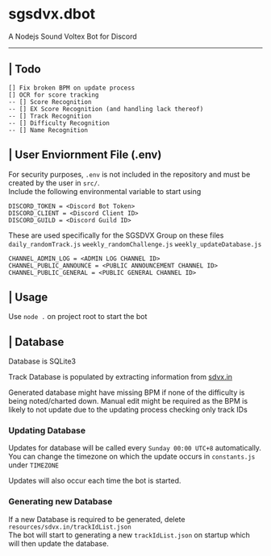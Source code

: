 # sgsdvx.dbot
A Nodejs Sound Voltex Bot for Discord

---

## | Todo

```
[] Fix broken BPM on update process
[] OCR for score tracking
-- [] Score Recognition
-- [] EX Score Recognition (and handling lack thereof)
-- [] Track Recognition
-- [] Difficulty Recognition
-- [] Name Recognition
```

## | User Enviornment File (.env)

For security purposes, ```.env``` is not included in the repository and must be created by the user in ```src/```.  
Include the following environmental variable to start using
```
DISCORD_TOKEN = <Discord Bot Token>
DISCORD_CLIENT = <Discord Client ID>
DISCORD_GUILD = <Discord Guild ID>
```

These are used specifically for the SGSDVX Group on these files
```daily_randomTrack.js``` ```weekly_randomChallenge.js``` ```weekly_updateDatabase.js```
```
CHANNEL_ADMIN_LOG = <ADMIN LOG CHANNEL ID>
CHANNEL_PUBLIC_ANNOUNCE = <PUBLIC ANNOUNCEMENT CHANNEL ID>
CHANNEL_PUBLIC_GENERAL = <PUBLIC GENERAL CHANNEL ID>
```

## | Usage

Use ```node .``` on project root to start the bot  
 
## | Database

Database is SQLite3

Track Database is populated by extracting information from [sdvx.in](https://sdvx.in/) 

Generated database might have missing BPM if none of the difficulty is being noted/charted down. Manual edit might be required as the BPM is likely to not update due to the updating process checking only track IDs

### Updating Database

Updates for database will be called every ```Sunday 00:00 UTC+8``` automatically.  
You can change the timezone on which the update occurs in ```constants.js``` under ```TIMEZONE```

Updates will also occur each time the bot is started.  

### Generating new Database

If a new Database is required to be generated, delete ```resources/sdvx.in/trackIdList.json```   
The bot will start to generating a new ```trackIdList.json``` on startup which will then update the database.
